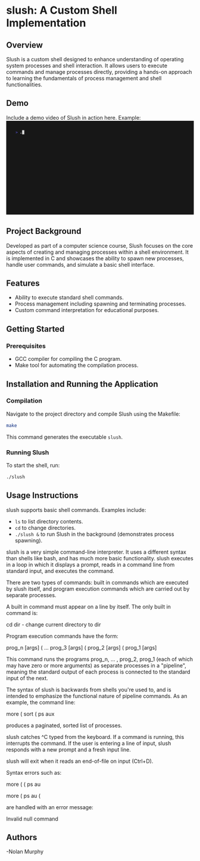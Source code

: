 # slush: A Custom Shell Implementation

## Overview
Slush is a custom shell designed to enhance understanding of operating system processes and shell interaction. It allows users to execute commands and manage processes directly, providing a hands-on approach to learning the fundamentals of process management and shell functionalities.

## Demo
Include a demo video of Slush in action here. Example:
![Slush Demo](out.gif)

## Project Background
Developed as part of a computer science course, Slush focuses on the core aspects of creating and managing processes within a shell environment. It is implemented in C and showcases the ability to spawn new processes, handle user commands, and simulate a basic shell interface.

## Features
- Ability to execute standard shell commands.
- Process management including spawning and terminating processes.
- Custom command interpretation for educational purposes.

## Getting Started

### Prerequisites
- GCC compiler for compiling the C program.
- Make tool for automating the compilation process.

## Installation and Running the Application

### Compilation
Navigate to the project directory and compile Slush using the Makefile:
```bash
make
```
This command generates the executable `slush`.

### Running Slush
To start the shell, run:
```bash
./slush
```

## Usage Instructions
slush supports basic shell commands. Examples include:
- `ls` to list directory contents.
- `cd` to change directories.
- `./slush &` to run Slush in the background (demonstrates process spawning).

slush is a very simple command-line interpreter. It uses a different syntax than shells like bash, and has much more basic functionality. slush executes in a loop in which it displays a prompt, reads in a command line from standard input, and executes the command.

There are two types of commands: built in commands which are executed by slush itself, and program execution commands which are carried out by separate processes.

A built in command must appear on a line by itself. The only built in command is:

cd dir - change current directory to dir

Program execution commands have the form:

prog_n [args] ( ... prog_3 [args] ( prog_2 [args] ( prog_1 [args]

This command runs the programs prog_n, ... , prog_2, prog_1 (each of which may have zero or more arguments) as separate processes in a "pipeline", meaning the standard output of each process is connected to the standard input of the next.

The syntax of slush is backwards from shells you're used to, and is intended to emphasize the functional nature of pipeline commands. As an example, the command line:

more ( sort ( ps aux

produces a paginated, sorted list of processes.

slush catches ^C typed from the keyboard. If a command is running, this interrupts the command. If the user is entering a line of input, slush responds with a new prompt and a fresh input line.

slush will exit when it reads an end-of-file on input (Ctrl+D).

Syntax errors such as:

more ( ( ps au

more ( ps au (

are handled with an error message:

Invalid null command

## Authors
-Nolan Murphy